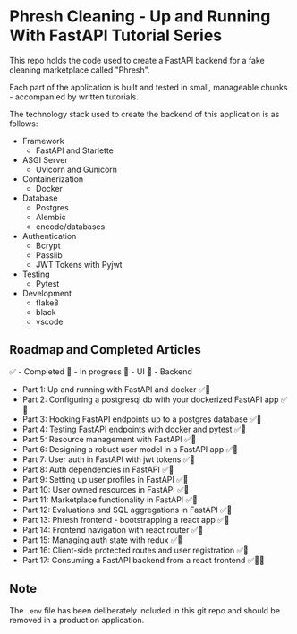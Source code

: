 # Phresh Cleaning - Up and Running With FastAPI Tutorial Series

This repo holds the code used to create a FastAPI backend for a fake cleaning marketplace called "Phresh".

Each part of the application is built and tested in small, manageable chunks - accompanied by written tutorials.

The technology stack used to create the backend of this application is as follows:

- Framework
    - FastAPI and Starlette
- ASGI Server
    - Uvicorn and Gunicorn
- Containerization
    - Docker
- Database
    - Postgres
    - Alembic
    - encode/databases
- Authentication
    - Bcrypt
    - Passlib
    - JWT Tokens with Pyjwt
- Testing
    - Pytest
- Development
    - flake8
    - black
    - vscode


## Roadmap and Completed Articles

✅ - Completed
🛄 - In progress
📱 - UI
🚂 - Backend

- Part 1: Up and running with FastAPI and docker ✅🚂
- Part 2: Configuring a postgresql db with your dockerized FastAPI app ✅🚂
- Part 3: Hooking FastAPI endpoints up to a postgres database ✅🚂
- Part 4: Testing FastAPI endpoints with docker and pytest ✅🚂
- Part 5: Resource management with FastAPI ✅🚂
- Part 6: Designing a robust user model in a FastAPI app ✅🚂
- Part 7: User auth in FastAPI with jwt tokens ✅🚂
- Part 8: Auth dependencies in FastAPI ✅🚂
- Part 9: Setting up user profiles in FastAPI ✅🚂
- Part 10: User owned resources in FastAPI ✅🚂
- Part 11: Marketplace functionality in FastAPI ✅🚂
- Part 12: Evaluations and SQL aggregations in FastAPI ✅🚂
- Part 13: Phresh frontend - bootstrapping a react app ✅📱
- Part 14: Frontend navigation with react router ✅📱
- Part 15: Managing auth state with redux ✅📱
- Part 16: Client-side protected routes and user registration ✅📱
- Part 17: Consuming a FastAPI backend from a react frontend ✅🚂📱


## Note

The `.env` file has been deliberately included in this git repo and should be removed in a production application.

